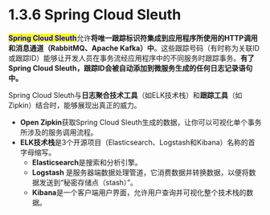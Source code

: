 # 1.3.6 Spring Cloud Sleuth

<mark style="color:blue;">**Spring Cloud Sleuth**</mark>允许**将唯一跟踪标识符集成到应用程序所使用的HTTP调用和消息通道（RabbitMQ、Apache Kafka）中**。这些跟踪号码（有时称为关联ID或跟踪ID）能够让开发人员在事务流经应用程序中的不同服务时跟踪事务。**有了Spring Cloud Sleuth，跟踪ID会被自动添加到微服务生成的任何日志记录语句中。**

Spring Cloud Sleuth与**日志聚合技术工具**（如ELK技术栈）和**跟踪工具**（如Zipkin）结合时，能够展现出真正的威力。

* **Open Zipkin**获取Spring Cloud Sleuth生成的数据，让你可以可视化单个事务所涉及的服务调用流程。
* **ELK技术栈**是3个开源项目（Elasticsearch、Logstash和Kibana）名称的首字母缩写。
  * **Elasticsearch**是搜索和分析引擎。
  * **Logstash** 是服务器端数据处理管道，它消费数据并转换数据，以便将数据发送到“秘密存储点（stash）”。
  * **Kibana**是一个客户端用户界面，允许用户查询并可视化整个技术栈的数据。
